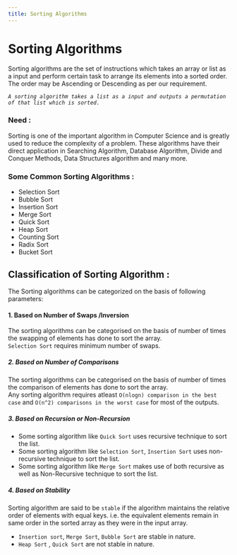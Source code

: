 ```yaml
---
title: Sorting Algorithms
---
```

# Sorting Algorithms

Sorting algorithms are the set of instructions which takes an array or list as a input and perform certain task to arrange its elements into a sorted order.
The order may be Ascending or Descending as per our requirement.

_`A sorting algorithm takes a list as a input and outputs a permutation of that list which is sorted.`_

### Need : 

Sorting is one of the important algorithm in Computer Science and is greatly used to reduce the complexity of a problem. These algorithms have their direct application in Searching Algorithm, Database Algorithm, Divide and Conquer Methods, Data Structures algorithm and many more.


### Some Common Sorting Algorithms :

* Selection Sort
* Bubble Sort
* Insertion Sort
* Merge Sort
* Quick Sort
* Heap Sort
* Counting Sort
* Radix Sort
* Bucket Sort


## Classification of Sorting Algorithm :

The Sorting algorithms can be categorized on the basis of following parameters:
#### 1. Based on Number of Swaps /Inversion
The sorting algorithms can be categorised on the basis of number of times the swapping of elements has done to sort the array.  
`Selection Sort` requires minimum number of swaps.

##### 2. Based on Number of Comparisons
The sorting algorithms can be categorised on the basis of number of times the comparison of elements has done to sort the array.  
Any sorting algorithm requires atleast `O(nlogn) comparison in the best case` and `O(n^2) comparisons in the worst case` for most of the outputs.

##### 3. Based on Recursion or Non-Recursion

* Some sorting algorithm like `Quick Sort` uses recursive technique to sort the list.
* Some sorting algorithm like `Selection Sort`, `Insertion Sort` uses non-recursive technique to sort the list.
*  Some sorting algorithm like `Merge Sort` makes use of both recursive as well as Non-Recursive technique to sort the list.

##### 4. Based on Stability

Sorting algorithm are said to be `stable` if the algorithm maintains the relative order of elements with equal keys. i.e. the equivalent elements remain in same order in the sorted array as they were in the input array.
* `Insertion sort`, `Merge Sort`, `Bubble Sort` are stable in nature.
* `Heap Sort` , `Quick Sort` are not stable in nature.

